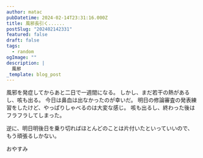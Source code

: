 ```yaml
---
author: matac
pubDatetime: 2024-02-14T23:31:16.000Z
title: 風邪長引く......
postSlug: "202402142331"
featured: false
draft: false
tags:
  - random
ogImage: ""
description: |
  風邪
_template: blog_post
---
```


風邪を発症してからあと二日で一週間になる。
しかし、まだ若干の熱があるし、咳も出る。
今日は鼻血は出なかったのが幸いだ。
明日の修論審査の発表練習をしたけど、やっぱりしゃべるのは大変な感じ。
咳も出るし、終わった後はフラフラしてしまった。

逆に、明日明後日を乗り切ればほとんどのことは片付いたといっていいので、
もう頑張るしかない。

おやすみ

